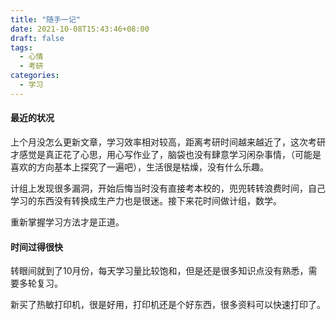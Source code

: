 ```yaml
---
title: "随手一记"
date: 2021-10-08T15:43:46+08:00
draft: false
tags:
  - 心情
  - 考研
categories:
  - 学习
---
```


#### 最近的状况

上个月没怎么更新文章，学习效率相对较高，距离考研时间越来越近了，这次考研才感觉是真正花了心思，用心写作业了，脑袋也没有肆意学习闲杂事情，（可能是喜欢的方向基本上探究了一遍吧），生活很是枯燥，没有什么乐趣。

计组上发现很多漏洞，开始后悔当时没有直接考本校的，兜兜转转浪费时间，自己学习的东西没有转换成生产力也是很迷。接下来花时间做计组，数学。



重新掌握学习方法才是正道。



#### 时间过得很快

转眼间就到了10月份，每天学习量比较饱和，但是还是很多知识点没有熟悉，需要多轮复习。

新买了热敏打印机，很是好用，打印机还是个好东西，很多资料可以快速打印了。





